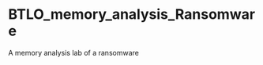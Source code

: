 # BTLO_memory_analysis_Ransomware

<!--

#field
CTF

#groups
Writeups

#languages

#frames and libs

-->

A memory analysis lab of a ransomware
